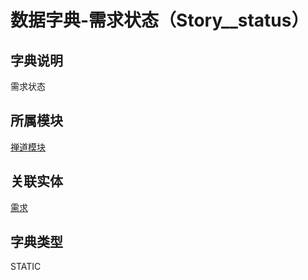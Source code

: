 # 数据字典-需求状态（Story__status）
## 字典说明
需求状态

## 所属模块
[禅道模块](../module/zentao)

## 关联实体
[需求](../module/zentao/Story)

## 字典类型
STATIC



